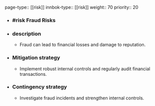page-type:: [[risk]]
innbok-type:: [[risk]]
weight:: 70
priority:: 20
- ### #risk Fraud Risks
- ### description
  - Fraud can lead to financial losses and damage to reputation.
- ### Mitigation strategy
  - Implement robust internal controls and regularly audit financial transactions.
- ### Contingency strategy
  - Investigate fraud incidents and strengthen internal controls.


